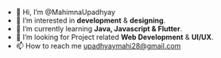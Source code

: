 - 👋 Hi, I’m @MahimnaUpadhyay
- 👀 I’m interested in **development** & **designing**.
- 🌱 I’m currently learning **Java, Javascript & Flutter**.
- 💞️ I’m looking for Project related **Web Development** & **UI/UX**.
- 📫 How to reach me upadhyaymahi28@gmail.com

<!---
MahimnaUpadhyay/MahimnaUpadhyay is a ✨ special ✨ repository because its `README.md` (this file) appears on your GitHub profile.
You can click the Preview link to take a look at your changes.
--->

